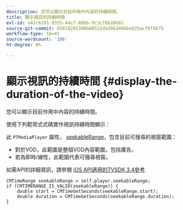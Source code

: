 ```yaml
---
description: 您可以顯示目前作用中內容的持續時間。
title: 顯示視訊的持續時間
exl-id: a41cb291-9355-44cf-80bb-9c3cf6628b81
source-git-commit: 85818281390b68522da2663496be025acf8f8675
workflow-type: tm+mt
source-wordcount: '106'
ht-degree: 0%

---
```


# 顯示視訊的持續時間 {#display-the-duration-of-the-video}

您可以顯示目前作用中內容的持續時間。

使用下列範常式式碼實作視訊持續時間顯示：

此 `PTMediaPlayer` 屬性， [seekableRange](https://help.adobe.com/en_US/primetime/api/psdk/appledoc/Classes/PTMediaPlayer.html#//api/name/seekableRange)，包含目前可搜尋的視窗範圍：

* 對於VOD，此範圍是整個VOD內容範圍，包括廣告。
* 若為即時/線性，此範圍代表可搜尋視窗。

如需API的詳細資訊，請參閱 [iOS API適用的TVSDK 3.4參考](https://help.adobe.com/en_US/primetime/api/psdk/appledoc_v3/index.html)

<!--<a id="example_A153BE3AC03F43C6BF3A156316A08CD3"></a>-->

```
CMTimeRange seekableRange = self.player.seekableRange;  
if (CMTIMERANGE_IS_VALID(seekableRange)) { 
    double start = CMTimeGetSeconds(seekableRange.start);  
    double duration = CMTimeGetSeconds(seekableRange.duration); 
}
```
